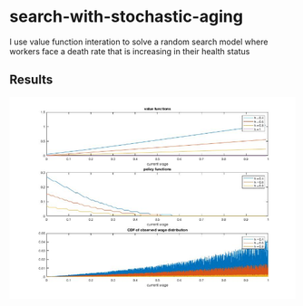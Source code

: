 # search-with-stochastic-aging
I use value function interation to solve a random search model where workers face a death rate that is increasing in their health status

## Results
![img](https://github.com/jren-jane/labor-search-with-stochastic-aging/blob/edb1c665dcb178548446316bbd72d0d2819b4c3f/graph.jpg)
